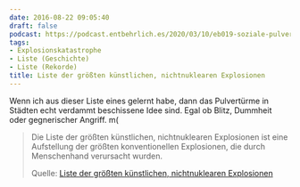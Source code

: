 ```yaml
---
date: 2016-08-22 09:05:40
draft: false
podcast: https://podcast.entbehrlich.es/2020/03/10/eb019-soziale-pulverfaesser/
tags:
- Explosionskatastrophe
- Liste (Geschichte)
- Liste (Rekorde)
title: Liste der größten künstlichen, nichtnuklearen Explosionen
---
```


Wenn ich aus dieser Liste eines gelernt habe, dann das Pulvertürme in
Städten echt verdammt beschissene Idee sind. Egal ob Blitz, Dummheit oder
gegnerischer Angriff. m(

> Die Liste der größten künstlichen, nichtnuklearen Explosionen ist eine
> Aufstellung der größten konventionellen Explosionen, die durch
> Menschenhand verursacht wurden.
>
> Quelle: [Liste der größten künstlichen, nichtnuklearen Explosionen](https://de.wikipedia.org/wiki/Liste_der_größten_künstlichen,_nichtnuklearen_Explosionen)